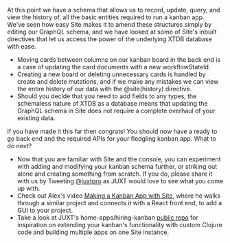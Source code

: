 At this point we have a schema that allows us to record, update, query, and view the history of, all the basic entities required to run a kanban app. We've seen how easy Site makes it to amend these structures simply by editing our GraphQL schema, and we have looked at some of Site's inbuilt directives that let us access the power of the underlying XTDB database with ease.

- Moving cards between columns on our kanban board in the back end is a case of updating the card documents with a new workflowStateId.
- Creating a new board or deleting unnecessary cards is handled by create and delete mutations, and if we make any mistakes we can view the entire history of our data with the @site(history) directive.
- Should you decide that you need to add fields to any types, the schemaless nature of XTDB as a database means that updating the GraphQL schema in Site does not require a complete overhaul of your existing data.

If you have made it this far then congrats! You should now have a ready to go back end and the required APIs for your fledgling kanban app. What to do next?

- Now that you are familiar with Site and the console, you can experiment with adding and modifying your kanban schema further, or striking out alone and creating something from scratch. If you do, please share it with us by Tweeting [@juxtpro](https://twitter.com/juxtpro) as JUXT would love to see what you come up with.
- Check out Alex's video [Making a Kanban App with Site](https://www.youtube.com/watch?v=L9CytxUMCaA&t=122s), where he walks through a similar project and connects it with a React front end, to add a GUI to your project.
- Take a look at JUXT's home-apps/hiring-kanban [public repo](https://github.com/juxt/home-apps/tree/main/apps/hiring-kanban) for inspiration on extending your kanban's functionality with custom Clojure code and building multiple apps on one Site instance.

